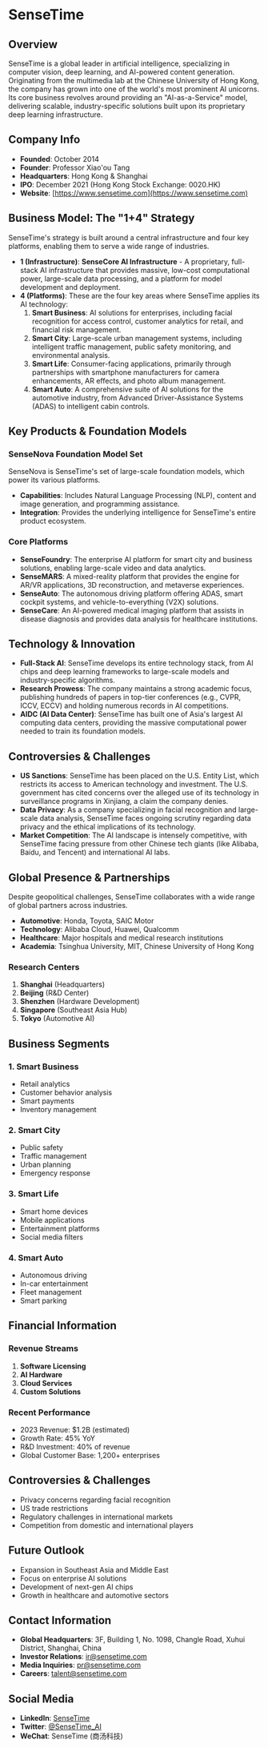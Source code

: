 # SenseTime

## Overview
SenseTime is a global leader in artificial intelligence, specializing in computer vision, deep learning, and AI-powered content generation. Originating from the multimedia lab at the Chinese University of Hong Kong, the company has grown into one of the world's most prominent AI unicorns. Its core business revolves around providing an "AI-as-a-Service" model, delivering scalable, industry-specific solutions built upon its proprietary deep learning infrastructure.

## Company Info
- **Founded**: October 2014
- **Founder**: Professor Xiao'ou Tang
- **Headquarters**: Hong Kong & Shanghai
- **IPO**: December 2021 (Hong Kong Stock Exchange: 0020.HK)
- **Website**: [https://www.sensetime.com](https://www.sensetime.com)

## Business Model: The "1+4" Strategy
SenseTime's strategy is built around a central infrastructure and four key platforms, enabling them to serve a wide range of industries.

- **1 (Infrastructure)**: **SenseCore AI Infrastructure** - A proprietary, full-stack AI infrastructure that provides massive, low-cost computational power, large-scale data processing, and a platform for model development and deployment.
- **4 (Platforms)**: These are the four key areas where SenseTime applies its AI technology:
  1.  **Smart Business**: AI solutions for enterprises, including facial recognition for access control, customer analytics for retail, and financial risk management.
  2.  **Smart City**: Large-scale urban management systems, including intelligent traffic management, public safety monitoring, and environmental analysis.
  3.  **Smart Life**: Consumer-facing applications, primarily through partnerships with smartphone manufacturers for camera enhancements, AR effects, and photo album management.
  4.  **Smart Auto**: A comprehensive suite of AI solutions for the automotive industry, from Advanced Driver-Assistance Systems (ADAS) to intelligent cabin controls.

## Key Products & Foundation Models

### SenseNova Foundation Model Set
SenseNova is SenseTime's set of large-scale foundation models, which power its various platforms.
- **Capabilities**: Includes Natural Language Processing (NLP), content and image generation, and programming assistance.
- **Integration**: Provides the underlying intelligence for SenseTime's entire product ecosystem.

### Core Platforms
- **SenseFoundry**: The enterprise AI platform for smart city and business solutions, enabling large-scale video and data analytics.
- **SenseMARS**: A mixed-reality platform that provides the engine for AR/VR applications, 3D reconstruction, and metaverse experiences.
- **SenseAuto**: The autonomous driving platform offering ADAS, smart cockpit systems, and vehicle-to-everything (V2X) solutions.
- **SenseCare**: An AI-powered medical imaging platform that assists in disease diagnosis and provides data analysis for healthcare institutions.

## Technology & Innovation
- **Full-Stack AI**: SenseTime develops its entire technology stack, from AI chips and deep learning frameworks to large-scale models and industry-specific algorithms.
- **Research Prowess**: The company maintains a strong academic focus, publishing hundreds of papers in top-tier conferences (e.g., CVPR, ICCV, ECCV) and holding numerous records in AI competitions.
- **AIDC (AI Data Center)**: SenseTime has built one of Asia's largest AI computing data centers, providing the massive computational power needed to train its foundation models.

## Controversies & Challenges
- **US Sanctions**: SenseTime has been placed on the U.S. Entity List, which restricts its access to American technology and investment. The U.S. government has cited concerns over the alleged use of its technology in surveillance programs in Xinjiang, a claim the company denies.
- **Data Privacy**: As a company specializing in facial recognition and large-scale data analysis, SenseTime faces ongoing scrutiny regarding data privacy and the ethical implications of its technology.
- **Market Competition**: The AI landscape is intensely competitive, with SenseTime facing pressure from other Chinese tech giants (like Alibaba, Baidu, and Tencent) and international AI labs.

## Global Presence & Partnerships
Despite geopolitical challenges, SenseTime collaborates with a wide range of global partners across industries.
- **Automotive**: Honda, Toyota, SAIC Motor
- **Technology**: Alibaba Cloud, Huawei, Qualcomm
- **Healthcare**: Major hospitals and medical research institutions
- **Academia**: Tsinghua University, MIT, Chinese University of Hong Kong

### Research Centers
1. **Shanghai** (Headquarters)
2. **Beijing** (R&D Center)
3. **Shenzhen** (Hardware Development)
4. **Singapore** (Southeast Asia Hub)
5. **Tokyo** (Automotive AI)

## Business Segments

### 1. Smart Business
- Retail analytics
- Customer behavior analysis
- Smart payments
- Inventory management

### 2. Smart City
- Public safety
- Traffic management
- Urban planning
- Emergency response

### 3. Smart Life
- Smart home devices
- Mobile applications
- Entertainment platforms
- Social media filters

### 4. Smart Auto
- Autonomous driving
- In-car entertainment
- Fleet management
- Smart parking

## Financial Information

### Revenue Streams
1. **Software Licensing**
2. **AI Hardware**
3. **Cloud Services**
4. **Custom Solutions**

### Recent Performance
- 2023 Revenue: $1.2B (estimated)
- Growth Rate: 45% YoY
- R&D Investment: 40% of revenue
- Global Customer Base: 1,200+ enterprises

## Controversies & Challenges
- Privacy concerns regarding facial recognition
- US trade restrictions
- Regulatory challenges in international markets
- Competition from domestic and international players

## Future Outlook
- Expansion in Southeast Asia and Middle East
- Focus on enterprise AI solutions
- Development of next-gen AI chips
- Growth in healthcare and automotive sectors

## Contact Information
- **Global Headquarters**: 3F, Building 1, No. 1098, Changle Road, Xuhui District, Shanghai, China
- **Investor Relations**: [ir@sensetime.com](mailto:ir@sensetime.com)
- **Media Inquiries**: [pr@sensetime.com](mailto:pr@sensetime.com)
- **Careers**: [talent@sensetime.com](mailto:talent@sensetime.com)

## Social Media
- **LinkedIn**: [SenseTime](https://www.linkedin.com/company/sensetime/)
- **Twitter**: [@SenseTime_AI](https://twitter.com/SenseTime_AI)
- **WeChat**: SenseTime (商汤科技)
